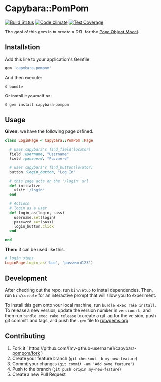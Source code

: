 # Capybara::PomPom

[![Build Status](https://travis-ci.org/BaylorRae/capybara-pompom.svg?branch=master)](https://travis-ci.org/BaylorRae/capybara-pompom) [![Code Climate](https://codeclimate.com/github/BaylorRae/capybara-pompom/badges/gpa.svg)](https://codeclimate.com/github/BaylorRae/capybara-pompom) [![Test Coverage](https://codeclimate.com/github/BaylorRae/capybara-pompom/badges/coverage.svg)](https://codeclimate.com/github/BaylorRae/capybara-pompom/coverage)

The goal of this gem is to create a DSL for the [Page Object
Model][page_object_model].

## Installation

Add this line to your application's Gemfile:

```ruby
gem 'capybara-pompom'
```

And then execute:

    $ bundle

Or install it yourself as:

    $ gem install capybara-pompom

## Usage

**Given:** we have the following page defined.

```ruby
class LoginPage < Capybara::PomPom::Page

  # uses capybara's find_field(locator)
  field :username, "Username"
  field :password, "Password"

  # uses capybara's find_button(locator)
  button :login_button, "Log In"

  # this page acts on the '/login' url
  def initialize
    visit '/login'
  end

  # Actions
  # login as a user
  def login_as(login, pass)
    username.set(login)
    password.set(pass)
    login_button.click
  end

end
```

**Then:** it can be used like this.

```ruby
# login steps
LoginPage.login_as('bob', 'password123')
```

## Development

After checking out the repo, run `bin/setup` to install dependencies. Then, run `bin/console` for an interactive prompt that will allow you to experiment.

To install this gem onto your local machine, run `bundle exec rake install`. To release a new version, update the version number in `version.rb`, and then run `bundle exec rake release` to create a git tag for the version, push git commits and tags, and push the `.gem` file to [rubygems.org](https://rubygems.org).

## Contributing

1. Fork it ( https://github.com/[my-github-username]/capybara-pompom/fork )
2. Create your feature branch (`git checkout -b my-new-feature`)
3. Commit your changes (`git commit -am 'Add some feature'`)
4. Push to the branch (`git push origin my-new-feature`)
5. Create a new Pull Request

[page_object_model]: https://code.google.com/p/selenium/wiki/PageObjects
